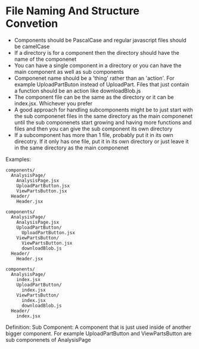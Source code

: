 # File Naming And Structure Convetion

- Components should be PascalCase and regular javascript files should be camelCase
- If a directory is for a component then the directory should have the name of the componenet
- You can have a single component in a directory or you can have the main component as well as sub components
- Componenet name should be a 'thing' rather than an 'action'. For example UploadPartButon instead
  of UploadPart. Files that just contain a function should be an action like downloadBlob.js
- The component file can be the same as the directory or it can be index.jsx. Whichever you prefer
- A good approach for handling subcomponents might be to just start with the sub componenet files in
  the same directory as the main componenet until the sub componenets start growing and having more
  functions and files and then you can give the sub component its own directory
- If a subcomponent has more than 1 file, probably put it in its own direcotry. If it only has one
  file, put it in its own directory or just leave it in the same directory as the main componenet

Examples:

```
components/
  AnalysisPage/
    AnalysisPage.jsx
    UploadPartButton.jsx
    ViewPartsButton.jsx
  Header/
    Header.jsx
```

```
components/
  AnalysisPage/
    AnalysisPage.jsx
    UploadPartButton/
      UploadPartButton.jsx
    ViewPartsButton/
      ViewPartsButton.jsx
      downloadBlob.js
  Header/
    Header.jsx
```

```
components/
  AnalysisPage/
    index.jsx
    UploadPartButton/
      index.jsx
    ViewPartsButton/
      index.jsx
      downloadBlob.js
  Header/
    index.jsx
```


Definition:
Sub Component: A component that is just used inside of another bigger component. For example
UploadPartButton and ViewPartsButton are sub componenets of AnalysisPage
